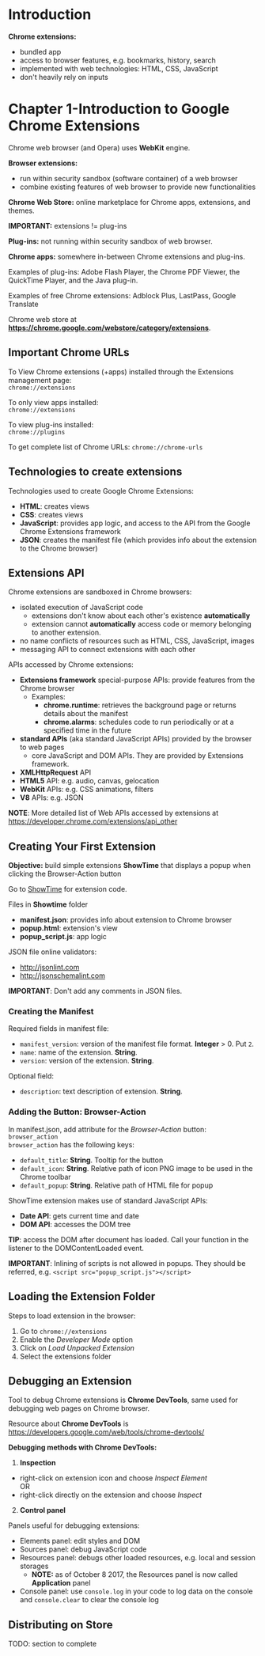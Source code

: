# Introduction

**Chrome extensions:** 
- bundled app
- access to browser features, e.g. bookmarks, history, search
- implemented with web technologies: HTML, CSS, JavaScript
- don't heavily rely on inputs

# Chapter 1-Introduction to Google Chrome Extensions

Chrome web browser (and Opera) uses **WebKit** engine.

**Browser extensions:**
- run within security sandbox (software container) of a web browser
- combine existing features of web browser to provide new functionalities

**Chrome Web Store:** online marketplace for Chrome apps, extensions, and themes.

**IMPORTANT:** extensions != plug-ins

**Plug-ins:** not running within security sandbox of web browser.

**Chrome apps:** somewhere in-between Chrome extensions and plug-ins.

Examples of plug-ins: Adobe Flash Player, the Chrome PDF Viewer, 
the QuickTime Player, and the Java plug-in.

Examples of free Chrome extensions: Adblock Plus, LastPass, Google Translate

Chrome web store at **https://chrome.google.com/webstore/category/extensions**.

## Important Chrome URLs
To View Chrome extensions (+apps) installed through the Extensions management page:  
`chrome://extensions`

To only view apps installed:  
`chrome://extensions`

To view plug-ins installed:  
`chrome://plugins`

To get complete list of Chrome URLs:
`chrome://chrome-urls`

## Technologies to create extensions

Technologies used to create Google Chrome Extensions:
- **HTML**: creates views
- **CSS**: creates views
- **JavaScript**: provides app logic, and access to the API from the Google Chrome Extensions framework
- **JSON**: creates the manifest file (which provides info about the extension to the Chrome browser) 

## Extensions API
Chrome extensions are sandboxed in Chrome browsers:
- isolated execution of JavaScript code
  - extensions don't know about each other's existence **automatically**
  - extension cannot **automatically** access code or memory belonging to another
  extension.
- no name conflicts of resources such as HTML, CSS, JavaScript, images
- messaging API to connect extensions with each other

APIs accessed by Chrome extensions:
- **Extensions framework** special-purpose APIs: provide features from the Chrome browser
  - Examples:
    - **chrome.runtime**: retrieves the background page or returns details about the manifest
    - **chrome.alarms**: schedules code to run periodically or at a specified time in the future
- **standard APIs** (aka standard JavaScript APIs) provided by the browser to web pages
  - core JavaScript and DOM APIs. They are provided by Extensions framework.
- **XMLHttpRequest** API
- **HTML5** API: e.g. audio, canvas, gelocation
- **WebKit** APIs: e.g. CSS animations, filters
- **V8** APIs: e.g. JSON

**NOTE**: More detailed list of Web APIs accessed by extensions at 
https://developer.chrome.com/extensions/api_other

## Creating Your First Extension
**Objective:** build simple extensions **ShowTime** that displays a popup when clicking the 
Browser-Action button

Go to [ShowTime](ShowTime/) for extension code.

Files in **Showtime** folder
- **manifest.json**: provides info about extension to Chrome browser
- **popup.html**: extension's view
- **popup_script.js**: app logic

JSON file online validators:
- http://jsonlint.com
- http://jsonschemalint.com

**IMPORTANT**: Don't add any comments in JSON files.

### Creating the Manifest
Required fields in manifest file:
- `manifest_version`: version of the manifest file format. **Integer** > 0. Put `2`.
- `name`: name of the extension. **String**.
- `version`: version of the extension. **String**.

Optional field:
- `description`: text description of extension. **String**.

### Adding the Button: Browser-Action
In manifest.json, add attribute for the *Browser-Action* button: `browser_action`  
`browser_action` has the following keys:
- `default_title`: **String**. Tooltip for the button
- `default_icon`: **String**. Relative path of icon PNG image to be used in the Chrome toolbar
- `default_popup`: **String**. Relative path of HTML file for popup

ShowTime extension makes use of standard JavaScript APIs:
- **Date API**: gets current time and date
- **DOM API**: accesses the DOM tree

**TIP**: access the DOM after document has loaded. Call your function in the listener
to the DOMContentLoaded event.

**IMPORTANT**: Inlining of scripts is not allowed in popups. They should be
referred, e.g. `<script src="popup_script.js"></script>`

## Loading the Extension Folder

Steps to load extension in the browser:
1. Go to `chrome://extensions`
1. Enable the *Developer Mode* option
1. Click on *Load Unpacked Extension*
1. Select the extensions folder

## Debugging an Extension

Tool to debug Chrome extensions is **Chrome DevTools**, same used for debugging web
pages on Chrome browser.

Resource about **Chrome DevTools** is https://developers.google.com/web/tools/chrome-devtools/

**Debugging methods with Chrome DevTools:**
1. **Inspection**  
  - right-click on extension icon and choose *Inspect Element*  
  OR
  - right-click directly on the extension and choose *Inspect*
2. **Control panel**

Panels useful for debugging extensions:
- Elements panel: edit styles and DOM
- Sources panel: debug JavaScript code
- Resources panel: debugs other loaded resources, e.g. local and session storages
  - **NOTE:** as of October 8 2017, the Resources panel is now called **Application** panel
- Console panel: use `console.log` in your code to log data on the console and
`console.clear` to clear the console log

## Distributing on Store
TODO: section to complete
